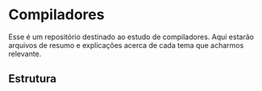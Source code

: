 # Compiladores

Esse é um repositório destinado ao estudo de compiladores. Aqui estarão arquivos de resumo e explicações acerca de cada tema que acharmos relevante.

## Estrutura

